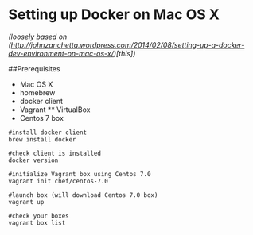 # Setting up Docker on Mac OS X

_(loosely based on (http://johnzanchetta.wordpress.com/2014/02/08/setting-up-a-docker-dev-environment-on-mac-os-x/)[this])_

##Prerequisites

* Mac OS X
* homebrew
* docker client
* Vagrant
** VirtualBox
* Centos 7 box


```
#install docker client
brew install docker

#check client is installed
docker version

#initialize Vagrant box using Centos 7.0
vagrant init chef/centos-7.0

#launch box (will download Centos 7.0 box)
vagrant up

#check your boxes
vagrant box list

```
